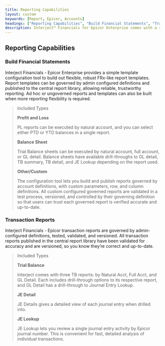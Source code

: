 ```yaml
---
title: Reporting Capabilities
layout: custom
keywords: [Report, Epicor, Accounts]
headings: ["Reporting Capabilities", "Build Financial Statements", "Transaction Reports"]
description: Interject™ Financials for Epicor Enterprise comes with a robust inventory of pre-built reports, as well as extended capabilities to builf out custom reports.
---
```


## Reporting Capabilities

### Build Financial Statements

Interject Financials - Epicor Enterprise provides a simple template configuration tool to build out flexible, robust FRx-like report templates. Report templates can be governed by admin configured definitions and published to the central report library, allowing reliable, trustworthy reporting. Ad hoc or ungoverned reports and templates can also be built when more reporting flexibility is required.


>Included Types
>
> **Profit and Loss**
>
> PL reports can be executed by natural account, and you can select either PTD or YTD balances in a single report.
>
>
>**Balance Sheet**
>
>Trial Balance sheets can be executed by natural account, full account, or GL detail. Balance sheets have available drill-throughs to GL detail, TB summary, TB detail, and JE Lookup depending on the report used. 
>
>
>**Other/Custom**
>
>The configuration tool lets you build and publish reports governed by account definitions, with custom parameters, row, and column definitions. All custom configured governed reports are validated in a test process, versioned, and controlled by their governing definition so that users can trust each governed report is verified accurate and up-to-date.


### Transaction Reports
Interject Financials - Epicor transaction reports are governed by admin-configured definitions, tested, validated, and versioned. All transaction reports published in the central report library have been validated for accuracy and are versioned, so you know they’re correct and up-to-date.


>Included Types
>
>**Trial Balance**
>
>Interject comes with three TB reports: by Natural Acct, Full Acct, and GL Detail. Each includes drill-through options to its respective report, and GL Detail has a drill-through to Journal Entry Lookup.
>
>
>
>**JE Detail**
>
>JE Details gives a detailed view of each journal entry when drilled into.
>
>
>
>**JE Lookup**
>
>JE Lookup lets you review a single journal entry activity by Epicor journal number. This is convenient for fast, detailed analysis of individual transactions.
